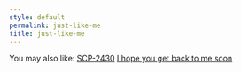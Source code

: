 ```yaml
---
style: default
permalink: just-like-me
title: just-like-me
---
```

You may also like:
[SCP-2430](http://scp-wiki.net/scp-2430)
[I hope you get back to me soon](http://scp-wiki.net/i-hope-you-get-back-to-me-soon)